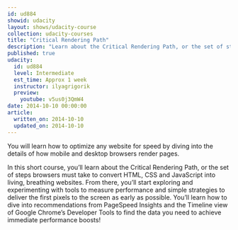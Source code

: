 ```yaml
---
id: ud884
showid: udacity
layout: shows/udacity-course
collection: udacity-courses
title: "Critical Rendering Path"
description: "Learn about the Critical Rendering Path, or the set of steps browsers must take to convert HTML, CSS and JavaScript into living, breathing websites."
published: true
udacity:
  id: ud884
  level: Intermediate
  est_time: Approx 1 week
  instructor: ilyagrigorik
  preview:
    youtube: v5us0j3QmW4
date: 2014-10-10 00:00:00
article:
  written_on: 2014-10-10
  updated_on: 2014-10-10
---
```


You will learn how to optimize any website for speed by diving into the details
of how mobile and desktop browsers render pages.

In this short course, you’ll learn about the Critical Rendering Path, or the set
of steps browsers must take to convert HTML, CSS and JavaScript into living,
breathing websites. From there, you’ll start exploring and experimenting with
tools to measure performance and simple strategies to deliver the first pixels 
to the screen as early as possible. You’ll learn how to dive into
recommendations from PageSpeed Insights and the Timeline view of Google
Chrome’s Developer Tools to find the data you need to achieve immediate
performance boosts!

